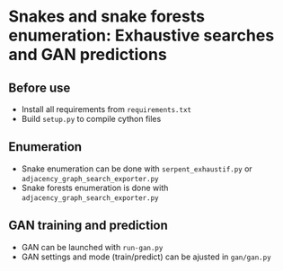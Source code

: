 # Snakes and snake forests enumeration: Exhaustive searches and GAN predictions

## Before use
- Install all requirements from `requirements.txt`
- Build `setup.py` to compile cython files

## Enumeration
- Snake enumeration can be done with `serpent_exhaustif.py` or `adjacency_graph_search_exporter.py`
- Snake forests enumeration is done with `adjacency_graph_search_exporter.py`

## GAN training and prediction
- GAN can be launched with `run-gan.py`
- GAN settings and mode (train/predict) can be ajusted in `gan/gan.py`